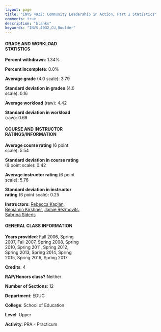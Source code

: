 ```yaml
---
layout: page
title: "INVS 4932: Community Leadership in Action, Part 2 Statistics"
comments: true
description: "blanks"
keywords: "INVS,4932,CU,Boulder"
---
```

<head>
<script src="https://ajax.googleapis.com/ajax/libs/jquery/2.1.3/jquery.min.js"></script>
<script src="https://dl.dropboxusercontent.com/s/pc42nxpaw1ea4o9/highcharts.js?dl=0"></script>
<!-- <script src="../assets/js/highcharts.js"></script> -->
<style type="text/css">@font-face {
	font-family: "Bebas Neue";
	src: url(https://www.filehosting.org/file/details/544349/BebasNeue Regular.otf) format("opentype");
	}
	h1.Bebas { 
		font-family: "Bebas Neue", Verdana, Tahoma;
	}
</style>
</head>
<body>
	<div id="container" style="float: right; width: 45%; height: 88%; margin-left: 2.5%; margin-right: 2.5%;"></div>
	<script language="JavaScript">
		$(document).ready(function() {
		var chart = {type: 'column'};
		var title = {text: 'Grade Distribution'};
		var xAxis = {categories: ['A','B','C','D','F'],crosshair: true};
		var yAxis = {min: 0,title: {text: 'Percentage'}};
		var tooltip = {headerFormat: '<center><b><span style="font-size:20px">{point.key}</span></b></center>',
		               pointFormat: '<td style="padding:0"><b>{point.y:.1f}%</b></td>',
		               footerFormat: '</table>',shared: true,useHTML: true};
		var plotOptions = {column: {pointPadding: 0.0,borderWidth: 0}};  
		var credits = {enabled: false};var series= [{name: 'Percent',data: [87.11,10.3,2.59,0.0,0.0,]}];
		var json = {};
		json.chart = chart;
		json.title = title;
		json.tooltip = tooltip;
		json.xAxis = xAxis;
		json.yAxis = yAxis;  
		json.series = series;
		json.plotOptions = plotOptions;  
		json.credits = credits;
		$('#container').highcharts(json);
	});
	</script>
</body>
			   
#### GRADE AND WORKLOAD STATISTICS

**Percent withdrawn**: 1.34%

**Percent incomplete**: 0.0%

**Average grade** (4.0 scale): 3.79

**Standard deviation in grades** (4.0 scale): 0.16

**Average workload** (raw): 4.42

**Standard deviation in workload** (raw): 0.69

#### COURSE AND INSTRUCTOR RATINGS/INFORMATION

**Average course rating** (6 point scale): 5.54

**Standard deviation in course rating** (6 point scale): 0.42

**Average instructor rating** (6 point scale): 5.76

**Standard deviation in instructor rating** (6 point scale): 0.25

**Instructors**: <a href='../../instructors/Rebecca_Kaplan'>Rebecca Kaplan</a>, <a href='../../instructors/Benjamin_Kirshner'>Benjamin Kirshner</a>, <a href='../../instructors/Jamie_Rezmovits'>Jamie Rezmovits</a>, <a href='../../instructors/Sabrina_Sideris'>Sabrina Sideris</a>

#### GENERAL CLASS INFORMATION

**Years provided**: Fall 2006, Spring 2007, Fall 2007, Spring 2008, Spring 2010, Spring 2011, Spring 2012, Spring 2013, Spring 2014, Spring 2015, Spring 2016, Spring 2017

**Credits**: 4

**RAP/Honors class?** Neither

**Number of Sections**: 12

**Department**: EDUC

**College**: School of Education

**Level**: Upper

**Activity**: PRA - Practicum
